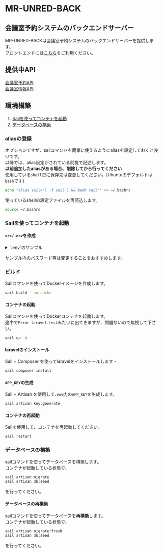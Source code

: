 # MR-UNRED-BACK
## 会議室予約システムのバックエンドサーバー
MR-UNRED-BACKは会議室予約システムのバックエンドサーバーを提供します。  
フロントエンドには[こちら](https://github.com/Hansyo/MR-UNRED-FRONT)をご利用ください。

## 提供中API
[会議室予約API](documents/reserve-api.md)  
[会議室情報API](documents/room-api.md)  

## 環境構築
1. [Sailを使ってコンテナを起動](#Sailを使ってコンテナを起動-1)
1. [データベースの構築](#データベースの構築-1)

### aliasの登録
オプションですが、sailコマンドを簡単に使えるようにaliasを設定しておくと良いです。  
以降では、alias設定がされている前提で記述します。  
**以前追加したaliasがある場合、削除してから行ってください**  
使用している`shell`毎に保存先は変更してください。(Ubuntuのデフォルトは`bash`です)
```bash
echo "alias sail='[ -f sail ] && bash sail'" >> ~/.bashrc
```
使っているshellの設定ファイルを再読込します。
```bash
source ~/.bashrc
```


### Sailを使ってコンテナを起動
#### `src/.env`を作成
<details>
<summary> `.env`のサンプル </summary>

```
APP_NAME=MR-UNRED
APP_SERVICE="mr-unred"
APP_ENV=local
APP_KEY=
APP_DEBUG=true
APP_URL=http://mr-unred
CLIENT_BASE_URL=http://localhost:3000

LOG_CHANNEL=stack
LOG_DEPRECATIONS_CHANNEL=null
LOG_LEVEL=debug

DB_CONNECTION=mysql
DB_HOST=mysql
DB_PORT=3306
DB_DATABASE=mr_unred
DB_USERNAME=mr_unred
DB_PASSWORD='mr_unred'

BROADCAST_DRIVER=log
CACHE_DRIVER=file
FILESYSTEM_DRIVER=local
QUEUE_CONNECTION=sync
SESSION_DRIVER=file
SESSION_LIFETIME=120

MEMCACHED_HOST=memcached

REDIS_HOST=redis
REDIS_PASSWORD=null
REDIS_PORT=6379

MAIL_MAILER=smtp
MAIL_HOST=mailhog
MAIL_PORT=1025
MAIL_USERNAME=null
MAIL_PASSWORD=null
MAIL_ENCRYPTION=null

MAIL_FROM_ADDRESS=null
MAIL_FROM_NAME="${APP_NAME}"

AWS_ACCESS_KEY_ID=

AWS_SECRET_ACCESS_KEY=
AWS_DEFAULT_REGION=us-east-1
AWS_BUCKET=
AWS_USE_PATH_STYLE_ENDPOINT=false

PUSHER_APP_ID=
PUSHER_APP_KEY=
PUSHER_APP_SECRET=
PUSHER_APP_CLUSTER=mt1

MIX_PUSHER_APP_KEY="${PUSHER_APP_KEY}"
MIX_PUSHER_APP_CLUSTER="${PUSHER_APP_CLUSTER}"

SCOUT_DRIVER=meilisearch
MEILISEARCH_HOST=http://meilisearch:7700
```

</details>

サンプル内のパスワード等は変更することをおすすめします。

### ビルド
Sailコマンドを使ってDockerイメージを作成します。  
```bash
sail build --no-cache
```

#### コンテナの起動
Sailコマンドを使ってDockerコンテナを起動します。  
途中で`Error laravel.test`みたいに出てきますが、問題ないので無視して下さい。
```bash
sail up -d
```

#### laravelのインストール
Sail + Composer を使ってlaravelをインストールします・
```bash
sail composer install
```

#### `APP_KEY`の生成
Sail + Artisan を使用して`.env`内の`APP_KEY`を生成します。
```bash
sail artisan key:generate
```

#### コンテナの再起動
Sailを使用して、コンテナを再起動してください。
```bash
sail restart
```

### データベースの構築
sailコマンドを使ってデータベースを構築します。  
コンテナが起動している状態で、
```bash
sail artisan migrate
sail artisan db:seed
```
を行ってください。

#### データベースの再構築
sailコマンドを使ってデータベースを**再構築**します。  
コンテナが起動している状態で、
```bash
sail artisan migrate:fresh
sail artisan db:seed
```
を行ってください。
